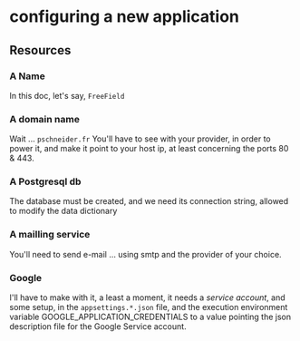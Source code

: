 # configuring a new application

## Resources

### A Name

In this doc, let's say, `FreeField`

### A domain name

Wait ... `pschneider.fr`
You'll have to see with your provider, in order to power it, and make it point to your host ip, at least concerning the ports 80 & 443.

### A Postgresql db

The database must be created, and we need its connection string, allowed to modify the data dictionary

### A mailling service

You'll need to send e-mail ... using smtp and the provider of your choice.

### Google

I'll have to make with it, a least a moment, it needs a *service account*, and some setup, 
in the `appsettings.*.json` file, and 
the execution environment variable GOOGLE_APPLICATION_CREDENTIALS to a value pointing the json description file for the Google Service account.
